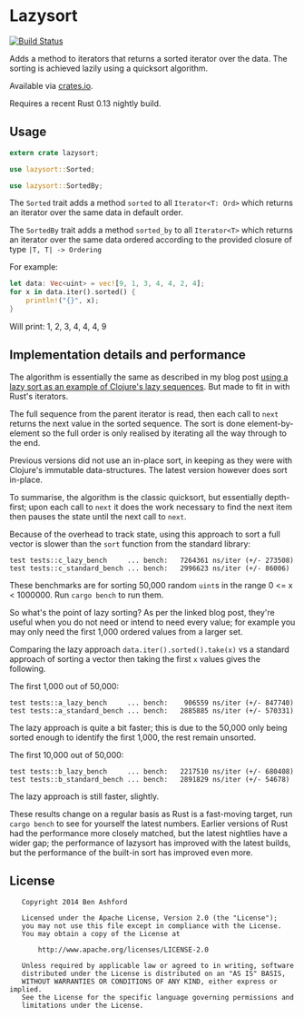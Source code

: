 # Lazysort

[![Build Status](https://travis-ci.org/benashford/rust-lazysort.svg)](https://travis-ci.org/benashford/rust-lazysort)

Adds a method to iterators that returns a sorted iterator over the data.  The sorting is achieved lazily using a quicksort algorithm.

Available via [crates.io](https://crates.io/crates/lazysort).

Requires a recent Rust 0.13 nightly build.

## Usage

```rust
extern crate lazysort;

use lazysort::Sorted;

use lazysort::SortedBy;
```

The `Sorted` trait adds a method `sorted` to all `Iterator<T: Ord>` which returns an iterator over the same data in default order.

The `SortedBy` trait adds a method `sorted_by` to all `Iterator<T>` which returns an iterator over the same data ordered according to the provided closure of type `|T, T| -> Ordering`

For example:

```rust
let data: Vec<uint> = vec![9, 1, 3, 4, 4, 2, 4];
for x in data.iter().sorted() {
	println!("{}", x);
}
```

Will print: 1, 2, 3, 4, 4, 4, 9

## Implementation details and performance

The algorithm is essentially the same as described in my blog post [using a lazy sort as an example of Clojure's lazy sequences](http://benashford.github.io/blog/2014/03/22/the-power-of-lazy-sequences/).  But made to fit in with Rust's iterators.

The full sequence from the parent iterator is read, then each call to `next` returns the next value in the sorted sequence.  The sort is done element-by-element so the full order is only realised by iterating all the way through to the end.

Previous versions did not use an in-place sort, in keeping as they were with Clojure's immutable data-structures.  The latest version however does sort in-place.

To summarise, the algorithm is the classic quicksort, but essentially depth-first; upon each call to `next` it does the work necessary to find the next item then pauses the state until the next call to `next`.

Because of the overhead to track state, using this approach to sort a full vector is slower than the `sort` function from the standard library:

```
test tests::c_lazy_bench     ... bench:   7264361 ns/iter (+/- 273508)
test tests::c_standard_bench ... bench:   2996623 ns/iter (+/- 86006)
```

These benchmarks are for sorting 50,000 random `uint`s in the range 0 <= x < 1000000.  Run `cargo bench` to run them.

So what's the point of lazy sorting?  As per the linked blog post, they're useful when you do not need or intend to need every value; for example you may only need the first 1,000 ordered values from a larger set.

Comparing the lazy approach `data.iter().sorted().take(x)` vs a standard approach of sorting a vector then taking the first `x` values gives the following.

The first 1,000 out of 50,000:

```
test tests::a_lazy_bench     ... bench:    906559 ns/iter (+/- 847740)
test tests::a_standard_bench ... bench:   2885885 ns/iter (+/- 570331)
```

The lazy approach is quite a bit faster; this is due to the 50,000 only being sorted enough to identify the first 1,000, the rest remain unsorted.

The first 10,000 out of 50,000:

```
test tests::b_lazy_bench     ... bench:   2217510 ns/iter (+/- 680408)
test tests::b_standard_bench ... bench:   2891829 ns/iter (+/- 54678)
```

The lazy approach is still faster, slightly.

These results change on a regular basis as Rust is a fast-moving target, run `cargo bench` to see for yourself the latest numbers.  Earlier versions of Rust had the performance more closely matched, but the latest nightlies have a wider gap; the performance of lazysort has improved with the latest builds, but the performance of the built-in sort has improved even more.

## License 

```
   Copyright 2014 Ben Ashford

   Licensed under the Apache License, Version 2.0 (the "License");
   you may not use this file except in compliance with the License.
   You may obtain a copy of the License at

       http://www.apache.org/licenses/LICENSE-2.0

   Unless required by applicable law or agreed to in writing, software
   distributed under the License is distributed on an "AS IS" BASIS,
   WITHOUT WARRANTIES OR CONDITIONS OF ANY KIND, either express or implied.
   See the License for the specific language governing permissions and
   limitations under the License.
```
